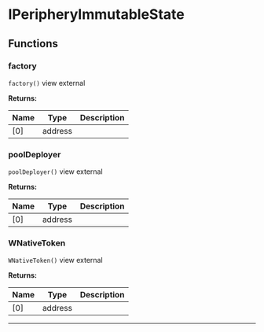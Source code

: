 

# IPeripheryImmutableState




## Functions
### factory


`factory()` view external






**Returns:**

| Name | Type | Description |
| ---- | ---- | ----------- |
| [0] | address |  |

### poolDeployer


`poolDeployer()` view external






**Returns:**

| Name | Type | Description |
| ---- | ---- | ----------- |
| [0] | address |  |

### WNativeToken


`WNativeToken()` view external






**Returns:**

| Name | Type | Description |
| ---- | ---- | ----------- |
| [0] | address |  |



---


